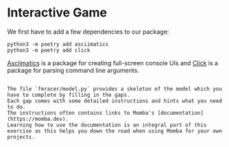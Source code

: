 # Interactive Game

We first have to add a few dependencies to our package:
```
python3 -m poetry add asciimatics
python3 -m poetry add click
```

[Asciimatics](https://github.com/peterbrittain/asciimatics) is a package for creating full-screen console UIs and [Click](https://click.palletsprojects.com/) is a package for parsing command line arguments.


```{admonition} Exercise

The file `fmracer/model.py` provides a skeleton of the model which you have to complete by filling in the gaps.
Each gap comes with some detailed instructions and hints what you need to do.
The instructions often contains links to Momba's [documentation](https://momba.dev).
Learning how to use the documentation is an integral part of this exercise as this helps you down the road when using Momba for your own projects.
```
